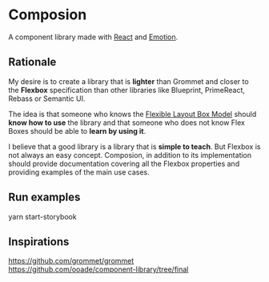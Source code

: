 # Composion

A component library made with [React](https://reactjs.org) and [Emotion](https://emotion.sh).

## Rationale

My desire is to create a library that is **lighter** than Grommet and closer to the **Flexbox** specification than other libraries like Blueprint, PrimeReact, Rebass or Semantic UI.

The idea is that someone who knows the [Flexible Layout Box Model](https://www.w3.org/TR/css-flexbox-1) should **know how to use** the library and that someone who does not know Flex Boxes should be able to **learn by using it**.

I believe that a good library is a library that is **simple to teach**. But Flexbox is not always an easy concept. Composion, in addition to its implementation should provide documentation covering all the Flexbox properties and providing examples of the main use cases.

## Run examples

yarn start-storybook

## Inspirations

<https://github.com/grommet/grommet>
<https://github.com/ooade/component-library/tree/final>
